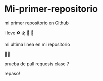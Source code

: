 # Mi-primer-repositorio

mi primer repositorio en Github

i love ⚽️ 🏂  :dog: :pizza:

mi ultima linea en mi repositorio

🏄‍♂️

prueba de pull requests clase 7

repaso!

